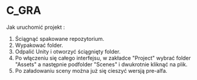 # C_GRA
Jak uruchomić projekt :
1. Ściągnąć spakowane repozytorium.
2. Wypakować folder.
3. Odpalić Unity i otworzyć ściągnięty folder.
4. Po włączeniu się całego interfejsu, w zakładce "Project" wybrać folder "Assets" a następnie podfolder "Scenes" i dwukrotnie kliknąć 
na plik.
5. Po załadowaniu sceny można już się cieszyć wersją pre-alfa.
